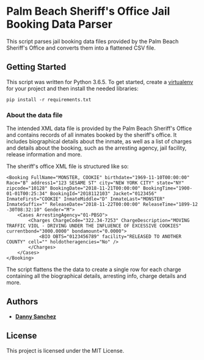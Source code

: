 # Palm Beach Sheriff's Office Jail Booking Data Parser

This script parses jail booking data files provided by the Palm Beach Sheriff's Office and converts them into a flattened CSV file.

## Getting Started

This script was written for Python 3.6.5. To get started, create a [virtualenv](https://virtualenv.pypa.io/en/latest/) for your project and then install the needed libraries:

```
pip install -r requirements.txt
```

### About the data file

The intended XML data file is provided by the Palm Beach Sheriff's Office and contains records of all inmates booked by the sheriff's office. It includes biographical details about the inmate, as well as a list of charges and details about the booking, such as the arresting agency, jail facility, release information and more.

The sheriff's office XML file is structured like so:

```
<Booking FullName="MONSTER, COOKIE" birthdate="1969-11-10T00:00:00" Race="B" address1="123 SESAME ST" city="NEW YORK CITY" state="NY" zipcode="10128" BookingDate="2018-11-21T00:00:00" BookingTime="1900-01-01T00:25:34" BookingId="2018112103" Jacket="0123456" InmateFirst="COOKIE" InmateMiddle="D" InmateLast="MONSTER" InmateSuffix="" ReleaseDate="2018-11-22T00:00:00" ReleaseTime="1899-12
-30T08:32:10" Gender="M">
    <Cases ArrestingAgency="01-PBSO">
        <Charges ChargeCode="322.34-7253" ChargeDescription="MOVING TRAFFIC VIOL - DRIVING UNDER THE INFLUENCE OF EXCESSIVE COOKIES" currentbond="3000.0000" bondamount="0.0000">
            <BIO OBTS="0123456789" facility="RELEASED TO ANOTHER COUNTY" cell="" holdotheragencies="No" />
        </Charges>
    </Cases>
</Booking>
```

The script flattens the the data to create a single row for each charge containing all the biographical details, arresting info, charge details and more.

## Authors

* **[Danny Sanchez](https://github.com/dannysanchez)**

## License

This project is licensed under the MIT License.